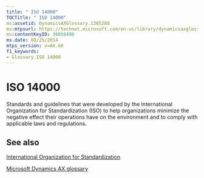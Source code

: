 ```yaml
---
title: " ISO 14000"
TOCTitle: " ISO 14000"
ms:assetid: DynamicsAXGlossary.1365280
ms:mtpsurl: https://technet.microsoft.com/en-us/library/dynamicsaxglossary.1365280(v=AX.60)
ms:contentKeyID: 36056498
ms.date: 08/25/2014
mtps_version: v=AX.60
f1_keywords:
- Glossary.ISO 14000
---
```


# ISO 14000

Standards and guidelines that were developed by the International Organization for Standardization (ISO) to help organizations minimize the negative effect their operations have on the environment and to comply with applicable laws and regulations.

## See also

[International Organization for Standardization](international-organization-for-standardization.md)

[Microsoft Dynamics AX glossary](glossary/microsoft-dynamics-ax-glossary.md)

  


